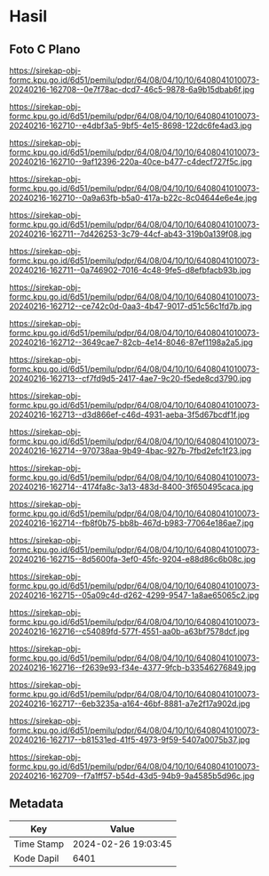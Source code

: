 # Hasil

## Foto C Plano

https://sirekap-obj-formc.kpu.go.id/6d51/pemilu/pdpr/64/08/04/10/10/6408041010073-20240216-162708--0e7f78ac-dcd7-46c5-9878-6a9b15dbab6f.jpg

https://sirekap-obj-formc.kpu.go.id/6d51/pemilu/pdpr/64/08/04/10/10/6408041010073-20240216-162710--e4dbf3a5-9bf5-4e15-8698-122dc6fe4ad3.jpg

https://sirekap-obj-formc.kpu.go.id/6d51/pemilu/pdpr/64/08/04/10/10/6408041010073-20240216-162710--9af12396-220a-40ce-b477-c4decf727f5c.jpg

https://sirekap-obj-formc.kpu.go.id/6d51/pemilu/pdpr/64/08/04/10/10/6408041010073-20240216-162710--0a9a63fb-b5a0-417a-b22c-8c04644e6e4e.jpg

https://sirekap-obj-formc.kpu.go.id/6d51/pemilu/pdpr/64/08/04/10/10/6408041010073-20240216-162711--7d426253-3c79-44cf-ab43-319b0a139f08.jpg

https://sirekap-obj-formc.kpu.go.id/6d51/pemilu/pdpr/64/08/04/10/10/6408041010073-20240216-162711--0a746902-7016-4c48-9fe5-d8efbfacb93b.jpg

https://sirekap-obj-formc.kpu.go.id/6d51/pemilu/pdpr/64/08/04/10/10/6408041010073-20240216-162712--ce742c0d-0aa3-4b47-9017-d51c56c1fd7b.jpg

https://sirekap-obj-formc.kpu.go.id/6d51/pemilu/pdpr/64/08/04/10/10/6408041010073-20240216-162712--3649cae7-82cb-4e14-8046-87ef1198a2a5.jpg

https://sirekap-obj-formc.kpu.go.id/6d51/pemilu/pdpr/64/08/04/10/10/6408041010073-20240216-162713--cf7fd9d5-2417-4ae7-9c20-f5ede8cd3790.jpg

https://sirekap-obj-formc.kpu.go.id/6d51/pemilu/pdpr/64/08/04/10/10/6408041010073-20240216-162713--d3d866ef-c46d-4931-aeba-3f5d67bcdf1f.jpg

https://sirekap-obj-formc.kpu.go.id/6d51/pemilu/pdpr/64/08/04/10/10/6408041010073-20240216-162714--970738aa-9b49-4bac-927b-7fbd2efc1f23.jpg

https://sirekap-obj-formc.kpu.go.id/6d51/pemilu/pdpr/64/08/04/10/10/6408041010073-20240216-162714--4174fa8c-3a13-483d-8400-3f650495caca.jpg

https://sirekap-obj-formc.kpu.go.id/6d51/pemilu/pdpr/64/08/04/10/10/6408041010073-20240216-162714--fb8f0b75-bb8b-467d-b983-77064e186ae7.jpg

https://sirekap-obj-formc.kpu.go.id/6d51/pemilu/pdpr/64/08/04/10/10/6408041010073-20240216-162715--8d5600fa-3ef0-45fc-9204-e88d86c6b08c.jpg

https://sirekap-obj-formc.kpu.go.id/6d51/pemilu/pdpr/64/08/04/10/10/6408041010073-20240216-162715--05a09c4d-d262-4299-9547-1a8ae65065c2.jpg

https://sirekap-obj-formc.kpu.go.id/6d51/pemilu/pdpr/64/08/04/10/10/6408041010073-20240216-162716--c54089fd-577f-4551-aa0b-a63bf7578dcf.jpg

https://sirekap-obj-formc.kpu.go.id/6d51/pemilu/pdpr/64/08/04/10/10/6408041010073-20240216-162716--f2639e93-f34e-4377-9fcb-b33546276849.jpg

https://sirekap-obj-formc.kpu.go.id/6d51/pemilu/pdpr/64/08/04/10/10/6408041010073-20240216-162717--6eb3235a-a164-46bf-8881-a7e2f17a902d.jpg

https://sirekap-obj-formc.kpu.go.id/6d51/pemilu/pdpr/64/08/04/10/10/6408041010073-20240216-162717--b81531ed-41f5-4973-9f59-5407a0075b37.jpg

https://sirekap-obj-formc.kpu.go.id/6d51/pemilu/pdpr/64/08/04/10/10/6408041010073-20240216-162709--f7a1ff57-b54d-43d5-94b9-9a4585b5d96c.jpg


## Metadata

| Key        | Value               |
| ---------- | ------------------- |
| Time Stamp | 2024-02-26 19:03:45 |
| Kode Dapil | 6401                |



